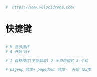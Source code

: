 
```bash

#  https://www.velocidrone.com/


```

# 快捷键

```bash

# M 显示摇杆
# A 开始飞行

# 1 自稳模式(不能翻滚) 2 半自稳模式 3 手动

# pageup 角度+ pagedown 角度-  开始飞25度

```